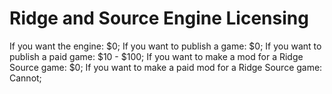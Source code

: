 # Ridge and Source Engine Licensing

If you want the engine:
  $0;
If you want to publish a game:
  $0;
If you want to publish a paid game:
  $10 - $100;
If you want to make a mod for a Ridge Source game:
  $0;
If you want to make a paid mod for a Ridge Source game:
  Cannot;
